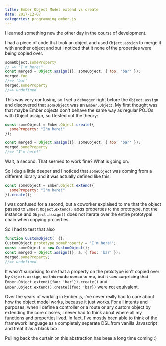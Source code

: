 ```yaml
---
title: Ember Object Model extend vs create
date: 2017-12-07
categories: programming ember.js
---
```


I learned something new the other day in the course of development.

I had a piece of code that took an object and used `Object.assign` to merge it with another
object and but I noticed that it none of the properties were being copied over.

```javascript
someObject.someProperty
// => "I'm here!"
const merged = Object.assign({}, someObject, { foo: 'bar' });
merged.foo
//=> 'bar'
merged.someProperty
//=> undefined
```

This was very confusing, so I set a `debugger` right before the `Object.assign` and discovered
that `someObject` was an `Ember.Object`. My first thought was that maybe Ember objects don't
behave the same way as regular POJOs with Object.assign, so I tested out the theory:

```javascript
const someObject = Ember.Object.create({
  someProperty: "I'm here!"
});

const merged = Object.assign({}, someObject, { foo: 'bar' });
merged.someProperty
//=> "I'm here!"
```

Wait, a second. That seemed to work fine? What is going on.

So I dug a little deeper and I noticed that `someObject` was coming from a different library
and it was actually defined like this:

```javascript
const someObject = Ember.Object.extend({
  someProperty: "I'm here!"
}).create();
```

I was confused for a second, but a coworker explained to me that the object
passed to `Ember.Object.extend()` adds properties to the prototype, not the instance and
`Object.assign()` does not iterate over the entire prototypal chain when copying properties.

So I had to test that also:

```javascript
function CustomObject() {};
CustomObject.prototype.someProperty = "I'm here!";
const someObject = new CustomObject();
const merged = Object.assign({}, a, { foo: 'bar' });
merged.someProperty;
//=> undefined
```

It wasn't surprising to me that a property on the prototype isn't copied over by `Object.assign`,
so this made sense to me, but it *was* surprising that `Ember.Object.extend({foo: 'bar'}).create()`
and `Ember.Object.extend().create({foo: 'bar})` were not equivalent.

Over the years of working in Ember.js, I've never really had to care about how the object model
works, because it just works. For all intents and purposes, when I define a controller or a route
or any custom object by extending the core classes, I never had to think about where all my functions
and properties lived. In fact, I've mostly been able to think of the framework language as
a completely separate DSL from vanilla Javascript and treat it as a black box.

Pulling back the curtain on this abstraction has been a long time coming :)
